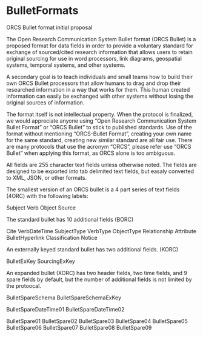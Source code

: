 # BulletFormats

ORCS Bullet format initial proposal


The Open Research Communication System Bullet format (ORCS Bullet) is a proposed format for data fields in order to provide a voluntary standard for exchange of sourced/cited research information that allows users to retain original sourcing for use in word processors, link diagrams, geospatial systems, temporal systems, and other systems. 

A secondary goal is to teach individuals and small teams how to build their own ORCS Bullet processors that allow humans to drag and drop their researched information in a way that works for them. This human created information can easily be exchanged with other systems without losing the original sources of information. 

The format itself is not intellectual property. When the protocol is finalized, we would appreciate anyone using “Open Research Communication System Bullet Format” or “ORCS Bullet” to stick to published standards. Use of the format without mentioning “ORCS-Bullet Format”, creating your own name for the same standard, creating new similar standard are all fair use. There are many protocols that use the acronym “ORCS”, please refer use “ORCS Bullet” when applying this format, as ORCS alone is too ambiguous. 



All fields are 255 character text fields unless otherwise noted. The fields are designed to be exported into tab delimited text fields, but easaly converted to XML, JSON, or other formats. 

The smallest version of an ORCS bullet is a 4 part series of text fields (4ORC) with the following labels:

Subject	Verb	Object	Source

The standard bullet has 10 additional fields (BORC)

Cite	VerbDateTime	SubjectType	VerbType	ObjectType	Relationship	Attribute	BulletHyperlink	Classification	Notice

An externally keyed standard bullet has two additional fields. (KORC)

BulletExKey	SourcingExKey
	

An expanded bullet (XORC) has two header fields, two time fields, and 9 spare fields by default, but the number of additional fields is not limited by the protoocal. 


BulletSpareSchema	BulletSpareSchemaExKey

BulletSpareDateTime01	BulletSpareDateTime02


BulletSpare01	BulletSpare02	BulletSpare03	BulletSpare04	BulletSpare05	BulletSpare06	BulletSpare07	BulletSpare08	BulletSpare09
